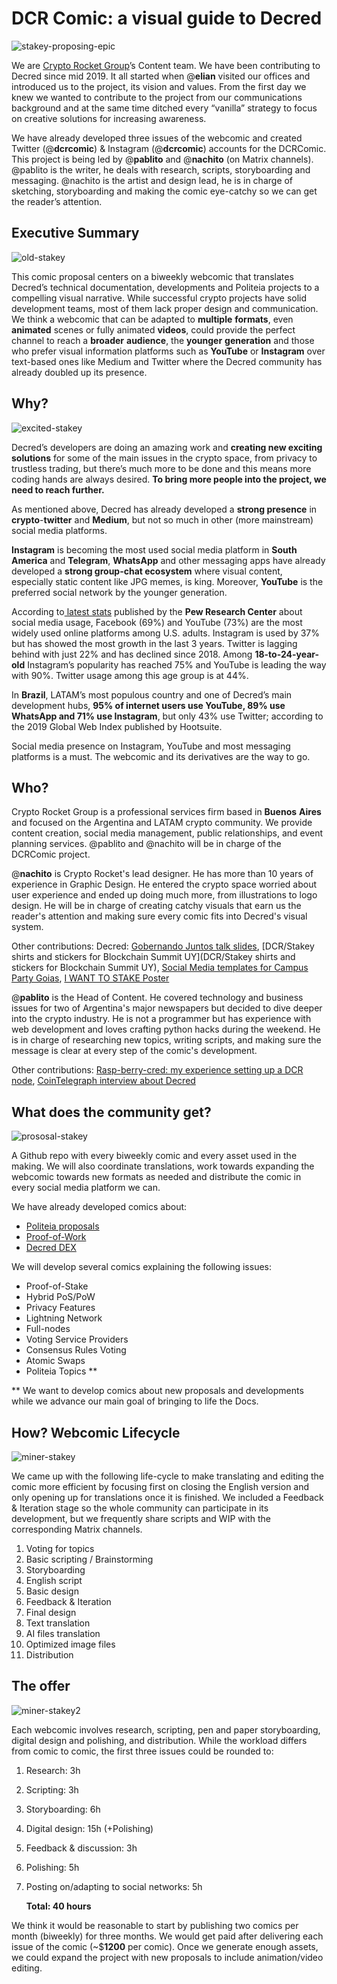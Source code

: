 # **DCR Comic: a visual guide to Decred**

![stakey-proposing-epic](https://raw.githubusercontent.com/pLabarta/dcrwebcomic/master/Proposal/img/decred_jumbo.png)

We are [Crypto Rocket Group](http://cryptorocket.group)’s Content team. We have been contributing to Decred since mid 2019. It all started when @**elian** visited our offices and introduced us to the project, its vision and values. From the first day we knew we wanted to contribute to the project from our communications background and at the same time ditched every “vanilla” strategy to focus on creative solutions for increasing awareness.

We have already developed three issues of the webcomic and created Twitter (@**dcrcomic**) & Instagram (@**dcrcomic**) accounts for the DCRComic. This project is being led by @**pablito** and @**nachito** (on Matrix channels). @pablito is the writer, he deals with research, scripts, storyboarding and messaging. @nachito is the artist and design lead, he is in charge of sketching, storyboarding and making the comic eye-catchy so we can get the reader’s attention.

## **Executive Summary**

![old-stakey](https://raw.githubusercontent.com/pLabarta/dcrwebcomic/master/Proposal/img/solos-01.png)

This comic proposal centers on a biweekly webcomic that translates Decred’s technical documentation, developments and Politeia projects to a compelling visual narrative. While successful crypto projects have solid development teams, most of them lack proper design and communication. We think a webcomic that can be adapted to **multiple** **formats**, even **animated** scenes or fully animated **videos**, could provide the perfect channel to reach a **broader** **audience**, the **younger** **generation** and those who prefer visual information platforms such as **YouTube** or **Instagram** over text-based ones like Medium and Twitter where the Decred community has already doubled up its presence.

## **Why?**

![excited-stakey](https://raw.githubusercontent.com/pLabarta/dcrwebcomic/master/Proposal/img/solos-02.png)

Decred’s developers are doing an amazing work and **creating new exciting solutions** for some of the main issues in the crypto space, from privacy to trustless trading, but there’s much more to be done and this means more coding hands are always desired. **To bring more people into the project, we need to reach further.**

As mentioned above, Decred has already developed a **strong presence** in **crypto**-**twitter** and **Medium**, but not so much in other (more mainstream) social media platforms.

**Instagram** is becoming the most used social media platform in **South** **America** and **Telegram**, **WhatsApp** and other messaging apps have already developed a **strong group-chat ecosystem** where visual content, especially static content like JPG memes, is king. Moreover, **YouTube** is the preferred social network by the younger generation.

According to[ latest stats](https://www.pewresearch.org/fact-tank/2019/04/10/share-of-u-s-adults-using-social-media-including-facebook-is-mostly-unchanged-since-2018/) published by the **Pew Research Center** about social media usage, Facebook (69%) and YouTube (73%) are the most widely used online platforms among U.S. adults. Instagram is used by 37% but has showed the most growth in the last 3 years. Twitter is lagging behind with just 22% and has declined since 2018. Among **18-to-24-year-old** Instagram’s popularity has reached 75% and YouTube is leading the way with 90%. Twitter usage among this age group is at 44%.

In **Brazil**, LATAM’s most populous country and one of Decred’s main development hubs, **95% of internet users use YouTube, 89% use WhatsApp and 71% use Instagram**, but only 43% use Twitter; according to the 2019 Global Web Index published by Hootsuite.

Social media presence on Instagram, YouTube and most messaging platforms is a must. The webcomic and its derivatives are the way to go.

## **Who?**

Crypto Rocket Group is a professional services firm based in **Buenos** **Aires** and focused on the Argentina and LATAM crypto community. We provide content creation, social media management, public relationships, and event planning services. @pablito and @nachito will be in charge of the DCRComic project.

@**nachito** is Crypto Rocket's lead designer. He has more than 10 years of experience in Graphic Design. He entered the crypto space worried about user experience and ended up doing much more, from illustrations to logo design. He will be in charge of creating catchy visuals that earn us the reader's attention and making sure every comic fits into Decred's visual system.

Other contributions: Decred: [Gobernando Juntos talk slides](https://github.com/Reidiojed/dcrpresentation), [DCR/Stakey shirts and stickers for Blockchain Summit UY](DCR/Stakey shirts and stickers for Blockchain Summit UY), [Social Media templates for Campus Party Goias](https://raw.githubusercontent.com/pLabarta/dcrwebcomic/master/Proposal/img/photo_2019-09-18_15-00-28.jpg), [I WANT TO STAKE Poster](https://raw.githubusercontent.com/pLabarta/dcrwebcomic/master/Swag/Poster/JPGs/A3.jpg)

@**pablito** is the Head of Content. He covered technology and business issues for two of Argentina's major newspapers but decided to dive deeper into the crypto industry. He is not a programmer but has experience with web development and loves crafting python hacks during the weekend. He is in charge of researching new topics, writing scripts, and making sure the message is clear at every step of the comic's development.

Other contributions: [Rasp-berry-cred: my experience setting up a DCR node](https://medium.com/crypto-rocket-blog/my-experience-setting-up-a-decred-full-node-8a9bbf55bc30), [CoinTelegraph interview about Decred](https://es.cointelegraph.com/news/it-is-estimated-that-decred-cryptocurrency-moves-about-usd-4-million-per-day-in-transactions)

## **What does the community get?**

![prososal-stakey](https://raw.githubusercontent.com/pLabarta/dcrwebcomic/master/Proposal/img/solos-03.png)

A Github repo with every biweekly comic and every asset used in the making. We will also coordinate translations, work towards expanding the webcomic towards new formats as needed and distribute the comic in every social media platform we can.

We have already developed comics about:

- [Politeia proposals](https://raw.githubusercontent.com/pLabarta/dcrwebcomic/master/01%20-%20The%20way%20of%20the%20Contractor/Images/dcrwebcomic1_en.jpg)
- [Proof-of-Work](https://raw.githubusercontent.com/pLabarta/dcrwebcomic/master/02%20-%20Proof-of-Work%2C%20explained/Images/JPG/comic2_en.jpg)
- [Decred DEX](https://github.com/pLabarta/dcrwebcomic/tree/master/03%20-%20DEX/Images)

We will develop several comics explaining the following issues:

- Proof-of-Stake
- Hybrid PoS/PoW
- Privacy Features
- Lightning Network
- Full-nodes
- Voting Service Providers
- Consensus Rules Voting
- Atomic Swaps
- Politeia Topics **

** We want to develop comics about new proposals and developments while we advance our main goal of bringing to life the Docs.

## **How? Webcomic Lifecycle**

![miner-stakey](https://raw.githubusercontent.com/pLabarta/dcrwebcomic/master/Proposal/img/solos-04.png)

We came up with the following life-cycle to make translating and editing the comic more efficient by focusing first on closing the English version and only opening up for translations once it is finished. We included a Feedback & Iteration stage so the whole community can participate in its development, but we frequently share scripts and WIP with the corresponding Matrix channels.

1. Voting for topics
2. Basic scripting / Brainstorming
3. Storyboarding
4. English script
5. Basic design
6. Feedback & Iteration
7. Final design
8. Text translation
9. AI files translation
10. Optimized image files
11. Distribution

## **The offer**

![miner-stakey2](https://raw.githubusercontent.com/pLabarta/dcrwebcomic/master/Proposal/img/solos-05.png)

Each webcomic involves research, scripting, pen and paper storyboarding, digital design and polishing, and distribution. While the workload differs from comic to comic, the first three issues could be rounded to:

1. Research: 3h

2. Scripting: 3h

3. Storyboarding: 6h

4. Digital design: 15h (+Polishing)

5. Feedback & discussion: 3h

6. Polishing: 5h

7. Posting on/adapting to social networks: 5h

   **Total: 40 hours**

We think it would be reasonable to start by publishing two comics per month (biweekly) for three months. We would get paid after delivering each issue of the comic (~$**1200** per comic). Once we generate enough assets, we could expand the project with new proposals to include animation/video editing.
